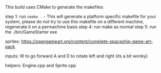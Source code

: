 This build uses CMake to generate the makefiles

step 1: run `cmake .`
    - This will generate a platform specific makefile for your system, please do not try to use this makefile on a different machine, regenerate it on a permachine basis
step 4: run make as normal
step 5: run the ./bin/GameStarter exe

sprites: https://opengameart.org/content/complete-spaceship-game-art-pack

inputs: W to go forward 
A and D to rotate left and right (its a bit wonky)

helpers: 
    Engine.cpp and Sprite.cpp
